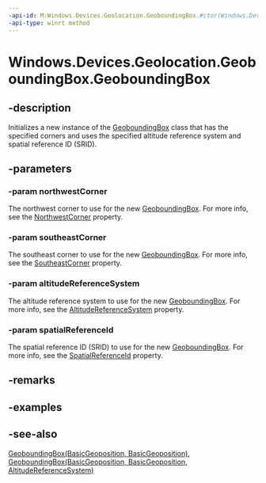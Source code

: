 ----api-id: M:Windows.Devices.Geolocation.GeoboundingBox.#ctor(Windows.Devices.Geolocation.BasicGeoposition,Windows.Devices.Geolocation.BasicGeoposition,Windows.Devices.Geolocation.AltitudeReferenceSystem,System.UInt32)
-api-type: winrt method
---<!-- Method syntaxpublic GeoboundingBox(Windows.Devices.Geolocation.BasicGeoposition northwestCorner, Windows.Devices.Geolocation.BasicGeoposition southeastCorner, Windows.Devices.Geolocation.AltitudeReferenceSystem altitudeReferenceSystem, System.UInt32 spatialReferenceId)--># Windows.Devices.Geolocation.GeoboundingBox.GeoboundingBox## -descriptionInitializes a new instance of the [GeoboundingBox](geoboundingbox.md) class that has the specified corners and uses the specified altitude reference system and spatial reference ID (SRID).## -parameters### -param northwestCornerThe northwest corner to use for the new [GeoboundingBox](geoboundingbox.md). For more info, see the [NorthwestCorner](geoboundingbox_northwestcorner.md) property.### -param southeastCornerThe southeast corner to use for the new [GeoboundingBox](geoboundingbox.md). For more info, see the [SoutheastCorner](geoboundingbox_southeastcorner.md) property.### -param altitudeReferenceSystemThe altitude reference system to use for the new [GeoboundingBox](geoboundingbox.md). For more info, see the [AltitudeReferenceSystem](geoboundingbox_altitudereferencesystem.md) property.### -param spatialReferenceIdThe spatial reference ID (SRID) to use for the new [GeoboundingBox](geoboundingbox.md). For more info, see the [SpatialReferenceId](geoboundingbox_spatialreferenceid.md) property.## -remarks## -examples## -see-also[GeoboundingBox(BasicGeoposition, BasicGeoposition)](geoboundingbox_geoboundingbox_1237088599.md), [GeoboundingBox(BasicGeoposition, BasicGeoposition, AltitudeReferenceSystem)](geoboundingbox_geoboundingbox_267191261.md)